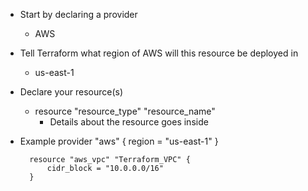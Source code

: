 - Start by declaring a provider
	- AWS
- Tell Terraform what region of AWS will this resource be deployed in
	- us-east-1
- Declare your resource(s)
	- resource "resource_type" "resource_name"
		- Details about the resource goes inside
- Example
		provider "aws" {
			region = "us-east-1"
		}

		resource "aws_vpc" "Terraform_VPC" {
			cidr_block = "10.0.0.0/16"
		}